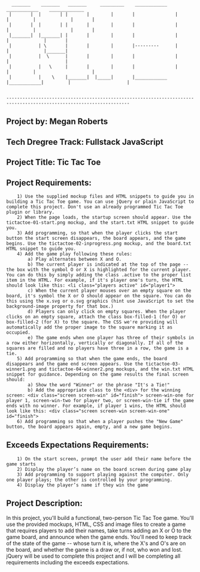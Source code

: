 ```
  _______    _______   _______     _________    ____________    ____________    _____________        
 |       |  |       | |       |        |       |               |            |         |             |       |
 |       |  |       | |       |        |       |               |            |         |             |       |
 |_______|  |_______| |       |        |       |               |                      |             |       |
 |          | \       |       |        |       |---------      |                      |             |_______|
 |          |  \      |       |        |       |               |                      |                     |
 |          |   \     |       |        |       |               |            |         |                     |
 |          |    \    |_______|  |_____|       |____________   |____________|         |                     |


--------------------------------------------------------------------------------------------------------------------
```

## Project by: Megan Roberts
## Tech Dregree Track: Fullstack JavaScript
## Project Title: Tic Tac Toe
## Project Requirements:
```
    1) Use the supplied mockup files and HTML snippets to guide you in building a Tic Tac Toe game. You can use jQuery or plain JavaScript to complete this project. Don't use an already programmed Tic Tac Toe plugin or library.
    2) When the page loads, the startup screen should appear. Use the tictactoe-01-start.png mockup, and the start.txt HTML snippet to guide you.
    3) Add programming, so that when the player clicks the start button the start screen disappears, the board appears, and the game begins. Use the tictactoe-02-inprogress.png mockup, and the board.txt HTML snippet to guide you.
    4) Add the game play following these rules:
        a) Play alternates between X and O.
        b) The current player is indicated at the top of the page -- the box with the symbol O or X is highlighted for the current player. You can do this by simply adding the class .active to the proper list item in the HTML. For example, if it's player one's turn, the HTML should look like this: <li class="players active" id="player1">
        c) When the current player mouses over an empty square on the board, it's symbol the X or O should appear on the square. You can do this using the x.svg or o.svg graphics (hint use JavaScript to set the background-image property for that box.)
        d) Players can only click on empty squares. When the player clicks on an empty square, attach the class box-filled-1 (for O) or box-filled-2 (for X) to the square. The CSS we're providing will automatically add the proper image to the square marking it as occupied.
        e) The game ends when one player has three of their symbols in a row either horizontally, vertically or diagonally. If all of the squares are filled and no players have three in a row, the game is a tie.
    5) Add programming so that when the game ends, the board disappears and the game end screen appears. Use the tictactoe-03-winner1.png and tictactoe-04-winner2.png mockups, and the win.txt HTML snippet for guidance. Depending on the game results the final screen should:
        a) Show the word "Winner" or the phrase "It's a Tie!"
        b) Add the appropriate class to the <div> for the winning screen: <div class="screen screen-win" id="finish"> screen-win-one for player 1, screen-win-two for player two, or screen-win-tie if the game ends with no winner. For example, if player 1 wins, the HTML should look like this: <div class="screen screen-win screen-win-one" id="finish">
    6) Add programming so that when a player pushes the "New Game" button, the board appears again, empty, and a new game begins.
```
## Exceeds Expectations Requirements:
```
    1) On the start screen, prompt the user add their name before the game starts
    2) Display the player’s name on the board screen during game play
    3) Add programming to support playing against the computer. Only one player plays; the other is controlled by your programming.
    4) Display the player’s name if they win the game
```
## Project Description:
In this project, you'll build a functional, two-person Tic Tac Toe game. You'll use the provided mockups, HTML, CSS and image files to create a game that requires players to add their names, take turns adding an X or O to the game board, and announce when the game ends. You'll need to keep track of the state of the game -- whose turn it is, where the X's and O's are on the board, and whether the game is a draw or, if not, who won and lost.
jQuery will be used to complete this project and I will be completing all requirements including the exceeds expectations.
